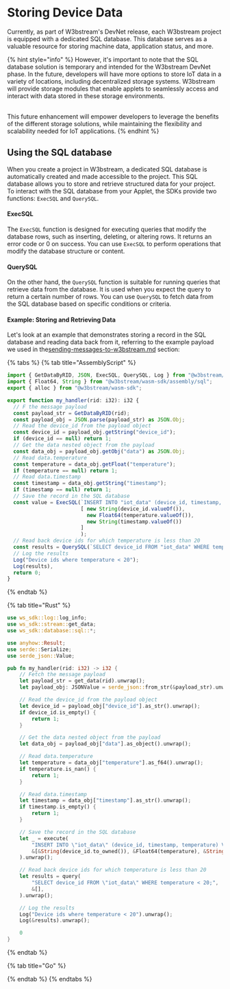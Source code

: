 # Storing Device Data

Currently, as part of W3bstream's DevNet release, each W3bstream project is equipped with a dedicated SQL database. This database serves as a valuable resource for storing machine data, application status, and more.

{% hint style="info" %}
However, it's important to note that the SQL database solution is temporary and intended for the W3bstream DevNet phase. In the future, developers will have more options to store IoT data in a variety of locations, including decentralized storage systems. W3bstream will provide storage modules that enable applets to seamlessly access and interact with data stored in these storage environments.

\
This future enhancement will empower developers to leverage the benefits of the different storage solutions, while maintaining the flexibility and scalability needed for IoT applications.
{% endhint %}

## Using the SQL database

When you create a project in W3bstream, a dedicated SQL database is automatically created and made accessible to the project. This SQL database allows you to store and retrieve structured data for your project. To interact with the SQL database from your Applet, the SDKs provide two functions: `ExecSQL` and `QuerySQL`.

#### ExecSQL

The `ExecSQL` function is designed for executing queries that modify the database rows, such as inserting, deleting, or altering rows. It returns an error code or 0 on success. You can use `ExecSQL` to perform operations that modify the database structure or content.

#### QuerySQL

On the other hand, the `QuerySQL` function is suitable for running queries that retrieve data from the database. It is used when you expect the query to return a certain number of rows. You can use `QuerySQL` to fetch data from the SQL database based on specific conditions or criteria.

#### Example: Storing and Retrieving Data

Let's look at an example that demonstrates storing a record in the SQL database and reading data back from it, referring to the example payload we used in the[sending-messages-to-w3bstream.md](sending-messages-to-w3bstream.md "mention") section:



{% tabs %}
{% tab title="AssemblyScript" %}
```typescript
import { GetDataByRID, JSON, ExecSQL, QuerySQL, Log } from "@w3bstream/wasm-sdk";
import { Float64, String } from "@w3bstream/wasm-sdk/assembly/sql";
export { alloc } from "@w3bstream/wasm-sdk";

export function my_handler(rid: i32): i32 {
  // F the message payload
  const payload_str = GetDataByRID(rid);
  const payload_obj = JSON.parse(payload_str) as JSON.Obj;
  // Read the device_id from the payload object
  const device_id = payload_obj.getString("device_id");
  if (device_id == null) return 1;
  // Get the data nested object from the payload
  const data_obj = payload_obj.getObj("data") as JSON.Obj;
  // Read data.temperature
  const temperature = data_obj.getFloat("temperature");
  if (temperature == null) return 1;
  // Read data.timestamp
  const timestamp = data_obj.getString("timestamp");
  if (timestamp == null) return 1;
  // Save the record in the SQL database
  const value = ExecSQL(`INSERT INTO "iot_data" (device_id, timestamp, temperature) VALUES (?,?,?);`, 
                        [ new String(device_id.valueOf()), 
                          new Float64(temperature.valueOf()), 
                          new String(timestamp.valueOf())
                        ]
                        );
  // Read back device ids for which temperature is less than 20
  const results = QuerySQL(`SELECT device_id FROM "iot_data" WHERE temperature < 20;`);
  // Log the results
  Log("Device ids where temperature < 20");
  Log(results),
  return 0;
}
```
{% endtab %}

{% tab title="Rust" %}
```rust
use ws_sdk::log::log_info;
use ws_sdk::stream::get_data;
use ws_sdk::database::sql::*;

use anyhow::Result;
use serde::Serialize;
use serde_json::Value;

pub fn my_handler(rid: i32) -> i32 {
    // Fetch the message payload
    let payload_str = get_data(rid).unwrap();
    let payload_obj: JSONValue = serde_json::from_str(&payload_str).unwrap().into();

    // Read the device_id from the payload object
    let device_id = payload_obj["device_id"].as_str().unwrap();
    if device_id.is_empty() {
        return 1;
    }

    // Get the data nested object from the payload
    let data_obj = payload_obj["data"].as_object().unwrap();

    // Read data.temperature
    let temperature = data_obj["temperature"].as_f64().unwrap();
    if temperature.is_nan() {
        return 1;
    }

    // Read data.timestamp
    let timestamp = data_obj["timestamp"].as_str().unwrap();
    if timestamp.is_empty() {
        return 1;
    }

    // Save the record in the SQL database
    let _ = execute(
        "INSERT INTO \"iot_data\" (device_id, timestamp, temperature) VALUES (?,?,?);",
        &[&String(device_id.to_owned()), &Float64(temperature), &String(timestamp.to_owned())],
    ).unwrap();

    // Read back device ids for which temperature is less than 20
    let results = query(
        "SELECT device_id FROM \"iot_data\" WHERE temperature < 20;",
        &[],
    ).unwrap();

    // Log the results
    Log("Device ids where temperature < 20").unwrap();
    Log(&results).unwrap();

    0
}
```
{% endtab %}

{% tab title="Go" %}

{% endtab %}
{% endtabs %}
